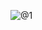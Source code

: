 ![@1](https://github.com/OasisAkari/OasisAkari/assets/31803608/7e2ddf79-7a31-4dac-acc4-b959e503dc4a)
<!--
### Hi there 👋


**OasisAkari/OasisAkari** is a ✨ _special_ ✨ repository because its `README.md` (this file) appears on your GitHub profile.

Here are some ideas to get you started:

- 🔭 I’m currently working on ...
- 🌱 I’m currently learning ...
- 👯 I’m looking to collaborate on ...
- 🤔 I’m looking for help with ...
- 💬 Ask me about ...
- 📫 How to reach me: ...
- 😄 Pronouns: ...
- ⚡ Fun fact: ...
-->

